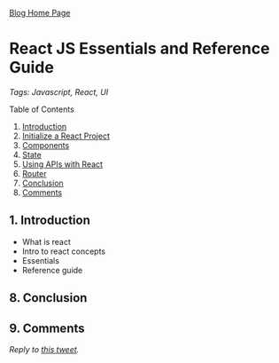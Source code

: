 [Blog Home Page](../../README.md)

# React JS Essentials and Reference Guide

_Tags: Javascript, React, UI_

Table of Contents
1. [Introduction](#intro)
2. [Initialize a React Project](#initialize)
3. [Components](#components)
4. [State](#state)
5. [Using APIs with React](#api)
6. [Router](#router)
8. [Conclusion](#conclusion)
9. [Comments](#comments)

## 1. <a name='intro'></a>Introduction

* What is react
* Intro to react concepts
* Essentials
* Reference guide

## 8. <a name='conclusion'></a>Conclusion

## 9. <a name='comments'></a>Comments

_Reply to [this tweet]()._
